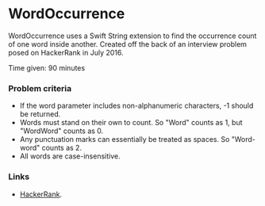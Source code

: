 WordOccurrence
==============

WordOccurrence uses a Swift String extension to find the occurrence count of one word inside another. Created off the back of an interview problem posed on HackerRank in July 2016.

Time given: 90 minutes

### Problem criteria

* If the word parameter includes non-alphanumeric characters, -1 should be returned.
* Words must stand on their own to count. So "Word" counts as 1, but "WordWord" counts as 0.
* Any punctuation marks can essentially be treated as spaces. So "Word-word" counts as 2.
* All words are case-insensitive.

### Links

* [HackerRank](https://www.hackerrank.com).